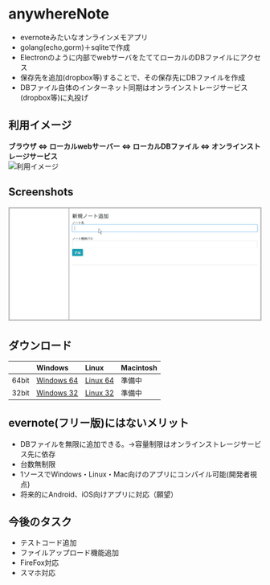 # anywhereNote
  
- evernoteみたいなオンラインメモアプリ  
- golang(echo,gorm)＋sqliteで作成  
- Electronのように内部でwebサーバをたててローカルのDBファイルにアクセス  
- 保存先を追加(dropbox等)することで、その保存先にDBファイルを作成
- DBファイル自体のインターネット同期はオンラインストレージサービス(dropbox等)に丸投げ
  

## 利用イメージ  
**ブラウザ ⇔ ローカルwebサーバー ⇔ ローカルDBファイル ⇔ オンラインストレージサービス**  
![利用イメージ](https://github.com/YujiYabe/anywhereNote/blob/garage/image.jpg "")




## Screenshots  
![Screenshots](https://github.com/YujiYabe/anywhereNote/blob/garage/explain2.gif "")


## ダウンロード
|       | Windows | Linux | Macintosh |
|:------|:--------|:------|:----------|
| 64bit | [Windows 64](https://drive.google.com/open?id=1W9S-JLfF8dgkO3fbLGOGDYkReJTm-lBb "Windows 64") | [Linux 64](https://drive.google.com/open?id=1gLXapKzuW9U195F_C_DquuKgu1tFDXrc "Linux 64") | 準備中      |
| 32bit | [Windows 32](https://drive.google.com/open?id=1UqiawXaHZhSfxU5clmMt7JtBUG2pyzYk "Windows 32") | [Linux 32](https://drive.google.com/open?id=19wQxlKyzaEFViVKLj9ID4J2DfRoMTkdb "Linux 32") | 準備中      |

  
  




  

## evernote(フリー版)にはないメリット
- DBファイルを無限に追加できる。→容量制限はオンラインストレージサービス先に依存
- 台数無制限
- 1ソースでWindows・Linux・Mac向けのアプリにコンパイル可能(開発者視点)
- 将来的にAndroid、iOS向けアプリに対応（願望）
  


## 今後のタスク
- テストコード追加
- ファイルアップロード機能追加
- FireFox対応  
- スマホ対応
  
